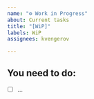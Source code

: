 ```yaml
---
name: "⚙️ Work in Progress"
about: Current tasks
title: "[WiP]"
labels: WiP
assignees: kvengerov

---
```


## You need to do:
- [ ] ...
